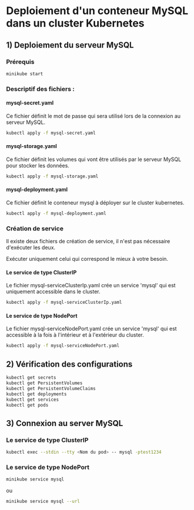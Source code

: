 # Deploiement d'un conteneur MySQL dans un cluster Kubernetes 

## 1) Deploiement du serveur MySQL
### Prérequis
```bash
minikube start
```
### Descriptif des fichiers : 

#### mysql-secret.yaml
Ce fichier définit le mot de passe qui sera utilisé lors de la connexion au serveur MySQL.
```bash
kubectl apply -f mysql-secret.yaml
```

#### mysql-storage.yaml
Ce fichier définit les volumes qui vont être utilisés par le serveur MySQL pour stocker les données. 
```bash
kubectl apply -f mysql-storage.yaml
```
#### mysql-deployment.yaml
Ce fichier définit le conteneur mysql à déployer sur le cluster kubernetes.
```bash
kubectl apply -f mysql-deployment.yaml
```
### Création de service
Il existe deux fichiers de création de service, il n'est pas nécessaire d'exécuter les deux.

Exécuter uniquement celui qui correspond le mieux à votre besoin.
#### Le service de type ClusterIP 
Le fichier mysql-serviceClusterIp.yaml crée un service 'mysql' qui est uniquement accessible dans le cluster. 
```bash
kubectl apply -f mysql-serviceClusterIp.yaml
```
#### Le service de type NodePort
Le fichier mysql-serviceNodePort.yaml crée un service 'mysql' qui est accessible à la fois à l'intérieur et à l'extérieur du cluster.
```bash
kubectl apply -f mysql-serviceNodePort.yaml
```

## 2) Vérification des configurations
```bash
kubectl get secrets
kubectl get PersistentVolumes
kubectl get PersistentVolumeClaims
kubectl get deployments
kubectl get services
kubectl get pods
```
## 3) Connexion au server MySQL
### Le service de type ClusterIP 
```bash
kubectl exec --stdin --tty <Nom du pod> -- mysql -ptest1234
```
### Le service de type NodePort
```bash
minikube service mysql 
```
ou 
```bash
minikube service mysql --url
```




